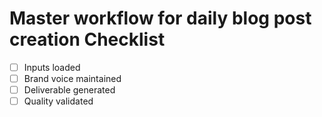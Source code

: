 # Master workflow for daily blog post creation Checklist

- [ ] Inputs loaded
- [ ] Brand voice maintained
- [ ] Deliverable generated
- [ ] Quality validated
